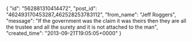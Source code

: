  {
   "id": "562881310414472",
   "post_id": "462493170453287_462528253783112",
   "from_name": "Jeff Roggers",
   "message": "If the government was the claim it was theirs then they are all the trustee and all the surety and it is not attached to the man",
   "created_time": "2013-09-21T19:05:05+0000"
 }
